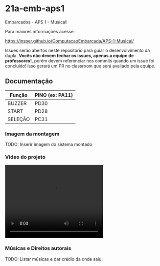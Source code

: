 # 21a-emb-aps1

Embarcados - APS 1 - Musical!

Para maiores informações acesse:

https://insper.github.io/ComputacaoEmbarcada/APS-1-Musical/

Issues serão abertos neste repositório para guiar o desenvolvimento
da dupla. **Vocês não devem fechar os issues, apenas a equipe de professores!**, porém devem referenciar nos commits quando um issue 
foi concluído! Isso gerará um PR no classroom que será avaliado pela equipe.

## Documentação

| Função  | PINO (ex: PA11) |
|---------|-----------------|
| BUZZER  |       PD30      |
| START   |       PD28      |
| SELEÇÃO |       PC31      |

### Imagem da montagem

TODO: Inserir imagem do sistema montado

### Vídeo do projeto

 <video width="320" height="240" controls>
  <source src="img/funcionando.mp4" type="video/mp4">
</video> 

### Músicas e Direitos autorais

TODO: Listar músicas e dar crédio da onde saiu:
